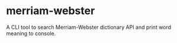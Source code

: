 # merriam-webster
A CLI tool to search Merriam-Webster dictionary API and print word meaning to console.

